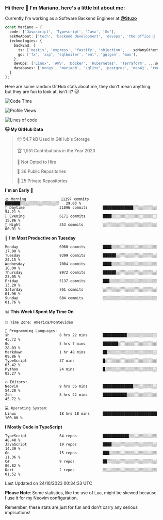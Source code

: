 ### Hi there 👋 I'm Mariano, here's a little bit about me:

Currently I'm working as a Software Backend Engineer at [**@Stuzo**](https://www.stuzo.com/)

```ts
const Mariano = {
  code: ['Javascript', 'Typescript', 'Java', 'Go'],
  askMeAbout: ['tech', 'backend development', 'devops', 'the office 💼'],
  technologies: {
    backEnd: {
      ts: ['nestjs', 'express', 'fastify', 'objection', ...soManyOthersFrameworks],
      go: ['fx', 'zap', 'sqlboiler', 'ent', 'gqlgen', 'mux'],
    },
    devOps: ['Linux', 'AWS', 'Docker', 'Kubernetes', 'Terraform', ...soManyOthersTools],
    databases: ['mongo', 'mariadb', 'sqlite', 'postgres', 'neo4j', 'redis', ...],
  }
};
```

Here are some random GitHub stats about me, they don't mean anything but they are fun to look at, isn't it? 🐱

<!--START_SECTION:waka-->
![Code Time](http://img.shields.io/badge/Code%20Time-1%2C338%20hrs%2046%20mins-blue)

![Profile Views](http://img.shields.io/badge/Profile%20Views-1-blue)

![Lines of code](https://img.shields.io/badge/From%20Hello%20World%20I%27ve%20Written-11.7%20million%20lines%20of%20code-blue)

**🐱 My GitHub Data** 

> 📦 54.7 kB Used in GitHub's Storage 
 > 
> 🏆 1,551 Contributions in the Year 2023
 > 
> 🚫 Not Opted to Hire
 > 
> 📜 36 Public Repositories 
 > 
> 🔑 25 Private Repositories 
 > 
**I'm an Early 🐤** 

```text
🌞 Morning                11297 commits       ███████░░░░░░░░░░░░░░░░░░   29.03 % 
🌆 Daytime                21096 commits       ██████████████░░░░░░░░░░░   54.21 % 
🌃 Evening                6171 commits        ████░░░░░░░░░░░░░░░░░░░░░   15.86 % 
🌙 Night                  353 commits         ░░░░░░░░░░░░░░░░░░░░░░░░░   00.91 % 
```
📅 **I'm Most Productive on Tuesday** 

```text
Monday                   6960 commits        ████░░░░░░░░░░░░░░░░░░░░░   17.88 % 
Tuesday                  9399 commits        ██████░░░░░░░░░░░░░░░░░░░   24.15 % 
Wednesday                7004 commits        ████░░░░░░░░░░░░░░░░░░░░░   18.00 % 
Thursday                 8972 commits        ██████░░░░░░░░░░░░░░░░░░░   23.05 % 
Friday                   5137 commits        ███░░░░░░░░░░░░░░░░░░░░░░   13.20 % 
Saturday                 761 commits         ░░░░░░░░░░░░░░░░░░░░░░░░░   01.96 % 
Sunday                   684 commits         ░░░░░░░░░░░░░░░░░░░░░░░░░   01.76 % 
```


📊 **This Week I Spent My Time On** 

```text
🕑︎ Time Zone: America/Montevideo

💬 Programming Languages: 
sh                       8 hrs 22 mins       ███████████░░░░░░░░░░░░░░   45.72 % 
Go                       5 hrs 7 mins        ███████░░░░░░░░░░░░░░░░░░   28.03 % 
Markdown                 1 hr 48 mins        ██░░░░░░░░░░░░░░░░░░░░░░░   09.86 % 
TypeScript               37 mins             █░░░░░░░░░░░░░░░░░░░░░░░░   03.42 % 
Python                   24 mins             █░░░░░░░░░░░░░░░░░░░░░░░░   02.27 % 

🔥 Editors: 
Neovim                   9 hrs 56 mins       ██████████████░░░░░░░░░░░   54.28 % 
Zsh                      8 hrs 22 mins       ███████████░░░░░░░░░░░░░░   45.72 % 

💻 Operating System: 
Linux                    18 hrs 18 mins      █████████████████████████   100.00 % 
```

**I Mostly Code in TypeScript** 

```text
TypeScript               64 repos            ████████████░░░░░░░░░░░░░   48.48 % 
JavaScript               19 repos            ████░░░░░░░░░░░░░░░░░░░░░   14.39 % 
Go                       15 repos            ███░░░░░░░░░░░░░░░░░░░░░░   11.36 % 
C#                       9 repos             ██░░░░░░░░░░░░░░░░░░░░░░░   06.82 % 
Dart                     2 repos             ░░░░░░░░░░░░░░░░░░░░░░░░░   01.52 % 
```




 Last Updated on 24/10/2023 00:34:33 UTC
<!--END_SECTION:waka-->

**Please Note**: Some statistics, like the use of Lua, might be skewed because I use it for my Neovim configuration.

Remember, these stats are just for fun and don't carry any serious implications!
